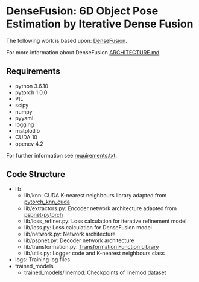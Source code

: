 # DenseFusion: 6D Object Pose Estimation by Iterative Dense Fusion

The following work is based upon: [DenseFusion](https://github.com/j96w/DenseFusion).

For more information about DenseFusion [ARCHITECTURE.md](ARCHITECTURE.md).

## Requirements

- python 3.6.10
- pytorch 1.0.0
- PIL
- scipy
- numpy
- pyyaml
- logging
- matplotlib
- CUDA 10
- opencv 4.2

For further information see [requirements.txt](requirements.txt).

## Code Structure

- lib
    - lib/knn: CUDA K-nearest neighbours library adapted from [pytorch_knn_cuda](https://github.com/chrischoy/pytorch_knn_cuda)
    - lib/extractors.py: Encoder network architecture adapted from [pspnet-pytorch](https://github.com/Lextal/pspnet-pytorch)
    - lib/loss_refiner.py: Loss calculation for iterative refinement model
    - lib/loss.py: Loss calculation for DenseFusion model
    - lib/network.py: Network architecture
    - lib/pspnet.py: Decoder network architecture
    - lib/transformation.py: [Transformation Function Library](https://pypi.org/project/transformations/)
    - lib/utils.py: Logger code and K-nearest neighbours class
- logs: Training log files
- trained_models
    - trained_models/linemod: Checkpoints of linemod dataset